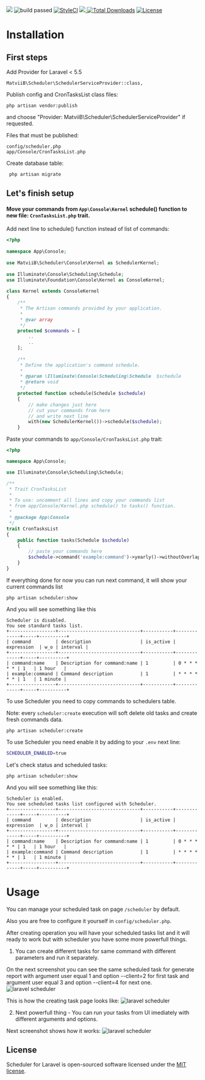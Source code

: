 <a href="https://packagist.org/packages/matviib/scheduler"><img src="https://poser.pugx.org/matviib/scheduler/v/stable"></a>
<img src="https://scrutinizer-ci.com/g/MatviiB/scheduler/badges/build.png?b=master" alt="build passed">
<a href="https://styleci.io/repos/118903237"><img src="https://styleci.io/repos/118903237/shield?branch=master" alt="StyleCI"></a>
<a href="https://scrutinizer-ci.com/g/MatviiB/scheduler" title="Code Quality"><img src="https://scrutinizer-ci.com/g/MatviiB/scheduler/badges/quality-score.png?b=master">
<a href="https://packagist.org/packages/matviib/scheduler"><img src="https://poser.pugx.org/matviib/scheduler/d/total.svg" alt="Total Downloads"></a>
<a href="https://packagist.org/packages/matviib/scheduler"><img src="https://poser.pugx.org/matviib/scheduler/license.svg" alt="License"></a>

# Installation

## First steps
Add Provider for Laravel < 5.5
```
MatviiB\Scheduler\SchedulerServiceProvider::class,
```
Publish config and CronTasksList class files:
```
php artisan vendor:publish
```
and choose "Provider: MatviiB\Scheduler\SchedulerServiceProvider" if requested.

Files that must be published:
```
config/scheduler.php
app/Console/CronTasksList.php
```

Create database table:
```sh
 php artisan migrate
 ```
## Let's finish setup
#### Move your commands from `App\Console\Kernel` schedule() function to new file: `CronTasksList.php` trait.

Add next line to schedule() function instead of list of commands:

```php
<?php
 
namespace App\Console;
 
use MatviiB\Scheduler\Console\Kernel as SchedulerKernel;
 
use Illuminate\Console\Scheduling\Schedule;
use Illuminate\Foundation\Console\Kernel as ConsoleKernel;
 
class Kernel extends ConsoleKernel
{
    /**
     * The Artisan commands provided by your application.
     *
     * @var array
     */
    protected $commands = [
        ..
        ..
    ];
 
    /**
     * Define the application's command schedule.
     *
     * @param \Illuminate\Console\Scheduling\Schedule  $schedule
     * @return void
     */
    protected function schedule(Schedule $schedule)
    {
        // make changes just here
        // cut your commands from here
        // and write next line
        with(new SchedulerKernel())->schedule($schedule);
    }
```
Paste your commands to `app/Console/CronTasksList.php` trait:
```php
<?php

namespace App\Console;

use Illuminate\Console\Scheduling\Schedule;

/**
 * Trait CronTasksList
 *
 * To use: uncomment all lines and copy your commands list
 * from app/Console/Kernel.php schedule() to tasks() function.
 *
 * @package App\Console
 */
trait CronTasksList
{
    public function tasks(Schedule $schedule)
    {
        // paste your commands here
        $schedule->command('example:command')->yearly()->withoutOverlapping();
    }
}
```

If everything done for now you can run next command, it will show your current commands list
```
php artisan scheduler:show
```

And you will see something like this
```
Scheduler is disabled.
You see standard tasks list.
+-----------------+------------------------------+-----------+-------------+-----+----------+
| command         | description                  | is_active | expression  | w_o | interval |
+-----------------+------------------------------+-----------+-------------+-----+----------+
| command:name    | Description for command:name | 1         | 0 * * * * * | 1   | 1 hour   |
| example:command | Command description          | 1         | * * * * * * | 1   | 1 minute |
+-----------------+------------------------------+-----------+-------------+-----+----------+

```

To use Scheduler you need to copy commands to schedulers table.
 
Note: every `scheduler:create` execution will soft delete old tasks and create fresh commands data.
```
php artisan scheduler:create
```

To use Scheduler you need enable it by adding to your `.env` next line:
 ```sh
SCHEDULER_ENABLED=true
```

Let's check status and scheduled tasks:
```
php artisan scheduler:show
```

And you will see something like this:
```
Scheduler is enabled.
You see scheduled tasks list configured with Scheduler.
+-----------------+------------------------------+-----------+-------------+-----+----------+
| command         | description                  | is_active | expression  | w_o | interval |
+-----------------+------------------------------+-----------+-------------+-----+----------+
| command:name    | Description for command:name | 1         | 0 * * * * * | 1   | 1 hour   |
| example:command | Command description          | 1         | * * * * * * | 1   | 1 minute |
+-----------------+------------------------------+-----------+-------------+-----+----------+
```
# Usage
You can manage your scheduled task on page `/scheduler` by default.

Also you are free to configure it yourself in `config/scheduler.php`.

After creating operation you will have your scheduled tasks list and it will ready to work but with scheduler you have some more powerfull things.

1. You can create different tasks for same command with different parameters and run it separately.

On the next screenshot you can see the same scheduled task for generate report with argument user equal 1 and option --client=2 for first task and argument user equal 3 and option --client=4 for next one.
![laravel scheduler](https://gitlab.com/MatviiB/assets/raw/master/y3Sxuz5dTEWmZS4pLsBuIQ.png)

This is how the creating task page looks like:
![laravel scheduler](https://gitlab.com/MatviiB/assets/raw/master/CzMUlry8Qcq3pr8WvZ-Opw.png)

2. Next powerfull thing - You can run your tasks from UI imediately with different arguments and options.

Next screenshot shows how it works:
![laravel scheduler](https://gitlab.com/MatviiB/assets/raw/master/dDiOSy3hSxKAOASqiFxFIA.png)

## License

Scheduler for Laravel is open-sourced software licensed under the [MIT license](https://opensource.org/licenses/MIT).
